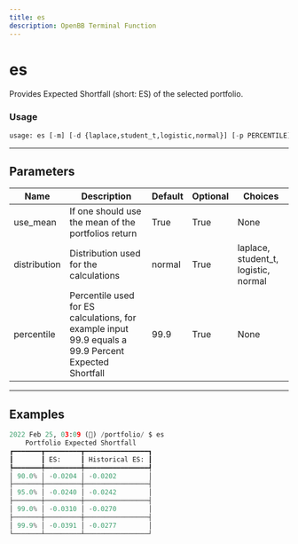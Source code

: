 ```yaml
---
title: es
description: OpenBB Terminal Function
---
```


# es

Provides Expected Shortfall (short: ES) of the selected portfolio.
### Usage 
```python
usage: es [-m] [-d {laplace,student_t,logistic,normal}] [-p PERCENTILE]
```
---
## Parameters
| Name | Description | Default | Optional | Choices |
| ---- | ----------- | ------- | -------- | ------- |
| use_mean | If one should use the mean of the portfolios return | True | True | None |
| distribution | Distribution used for the calculations | normal | True | laplace, student_t, logistic, normal |
| percentile | Percentile used for ES calculations, for example input 99.9 equals a 99.9 Percent Expected Shortfall | 99.9 | True | None |
---
## Examples
```python
2022 Feb 25, 03:09 (🦋) /portfolio/ $ es
    Portfolio Expected Shortfall
┏━━━━━━━┳━━━━━━━━━┳━━━━━━━━━━━━━━━━┓
┃       ┃ ES:     ┃ Historical ES: ┃
┡━━━━━━━╇━━━━━━━━━╇━━━━━━━━━━━━━━━━┩
│ 90.0% │ -0.0204 │ -0.0202        │
├───────┼─────────┼────────────────┤
│ 95.0% │ -0.0240 │ -0.0242        │
├───────┼─────────┼────────────────┤
│ 99.0% │ -0.0310 │ -0.0270        │
├───────┼─────────┼────────────────┤
│ 99.9% │ -0.0391 │ -0.0277        │
└───────┴─────────┴────────────────┘
```
